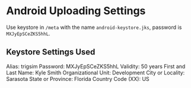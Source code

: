 # Android Uploading Settings
Use keystore in `/meta` with the name `android-keystore.jks`, password is `MXJyEpSCeZKS5hhL`.

## Keystore Settings Used
Alias: trigsim
Password: MXJyEpSCeZKS5hhL
Validity: 50 years
First and Last Name: Kyle Smith
Organizational Unit: Development
City or Locality: Sarasota
State or Province: Florida
Country Code (XX): US